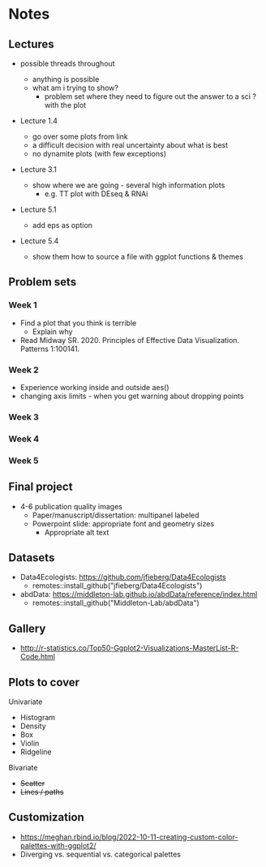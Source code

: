 # Notes

## Lectures

- possible threads throughout
  - anything is possible
  - what am i trying to show?
      - problem set where they need to figure out the answer to a sci ? with the plot

- Lecture 1.4 
  - go over some plots from link
  - a difficult decision with real uncertainty about what is best
  - no dynamite plots (with few exceptions)

- Lecture 3.1 
  - show where we are going - several high information plots 
    - e.g. TT plot with DEseq & RNAi
    
- Lecture 5.1
  - add eps as option

- Lecture 5.4
  - show them how to source a file with ggplot functions & themes 

## Problem sets

### Week 1

- Find a plot that you think is terrible
  - Explain why
- Read Midway SR. 2020. Principles of Effective Data Visualization. Patterns 1:100141.

### Week 2

- Experience working inside and outside aes()
- changing axis limits - when you get warning about dropping points

### Week 3

### Week 4

### Week 5

## Final project

- 4-6 publication quality images
  - Paper/manuscript/dissertation: multipanel labeled
  - Powerpoint slide: appropriate font and geometry sizes
    - Appropriate alt text

## Datasets

- Data4Ecologists: https://github.com/jfieberg/Data4Ecologists
  - remotes::install_github("jfieberg/Data4Ecologists")
- abdData: https://middleton-lab.github.io/abdData/reference/index.html
  - remotes::install_github("Middleton-Lab/abdData")

## Gallery

- http://r-statistics.co/Top50-Ggplot2-Visualizations-MasterList-R-Code.html

## Plots to cover

Univariate

- Histogram
- Density
- Box
- Violin
- Ridgeline

Bivariate

- ~~Scatter~~
- ~~Lines / paths~~

## Customization

- https://meghan.rbind.io/blog/2022-10-11-creating-custom-color-palettes-with-ggplot2/
- Diverging vs. sequential vs. categorical palettes

